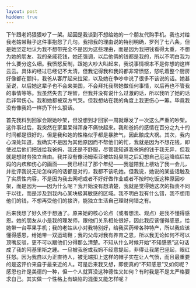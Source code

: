 ```yaml
---
layout: post
hidden: true
---
```

下午跟老妈狠狠吵了一架。起因是我谈到不想给她的一个朋友代购手机。我也对给我老姑带鞋子这件事抱怨了几句。我把我的理由说的特别明确，罗列了七八条，但是她坚定地认为我不想带完全不是因为这些理由，而是因为我把钱看得太重，不想为她的朋友、我的亲戚花钱，她还强调，以后他俩的钱都是我的，所以不明白我为什么要分这么细。我愤怒反制，跟她大吵大叫起来，我说事情根本不是你想的这样云云。具体的经过已经记不太清，但我记得我和我妈都非常愤怒，怒吼着整个厨房好像都在颤抖，我爸从客厅起来拉架，以及她在争吵中说了很多不该说的话。她甚至说，以后她这辈子也不会来美国，不会拜托我帮她做任何事情，以后再也不管我的事情等等。我虽然失去了理智，但我并没有说什么过激的话，所以我听了她的话后非常伤心。我和她都被双方气哭。但我想站在我的角度上我更伤心一筹。毕竟我没有像我妈一样扔下什么狠话。

首先我料到回家会跟她吵架，但没想到才回家一周就爆发了一次这么严重的吵架。这件事过后，我突然在家里呆得浑身不痛快起来。我和爸妈的感情在百分之九十的时间都是很好的，但是我和她的性格似乎都是暴脾气，因此酿成大祸。其次，我内心深处知道，我确实不是因为其他原因而不帮他们的忙，我就是因为不想花钱，即使过后他们把钱给我爸妈，我还是不舒服，尽管我知道我爸妈的钱于我无异，但我就是想财务独立自由。我并没有像汤姆索亚被姑妈臭骂之后幻想自己厄运降临后姑妈的内疚和伤心的画面——我已经过了那个年纪——我爸陪我上楼劝了我一会儿，并批评我说无论怎样妈的话都是对的，我都不该吼她。但我说，她说的某些话触及了实质性内容，不是因为我去网吧或者不好好做作业或者不按时吃饭这种原因吵架，而是因为——因为什么呢？我开始没有想清楚，我就是觉得她这次的指责不同于以往，而是涉及到我内心某块极其敏感的区域。我不明白我有什么错，我不想用他们的钱，不想再受他们的接济，能独立生活自己理财何错之有。

后来我想了好久终于想通了。原来她的核心论点（或者想法、观点）是我不懂得感恩。她的朋友从小是我的理发师，跟他们关系相处很好，因此我应该懂得感恩，给她带一台苹果手机；我的老姑从小对我特别好，给我买药带各种特产，所以我应该懂得感恩，给她带一双运动鞋；我的父母对我有养育之恩，所以我无论如何不可以顶嘴反驳，更不可以跟他们分得那么清楚。不知从什么时候开始“不知感恩”这句话成了我的阿基里斯之踵。一旦被我爸或我妈不经意提起，非得让我尾巴竖起，眼红狂怒。因为我自以为正直待人，被无端扣上这样的帽子实在让人气愤，而且最重要的是这评价来自于最亲近的人。可是后来我又想，即使真的“不知感恩”又如何呢？感恩也许是美德的一种，但一个人就算没这种德性又如何？有时我是不是太严格要求自己。其实做一个性格上有缺陷的混蛋又能怎样呢？